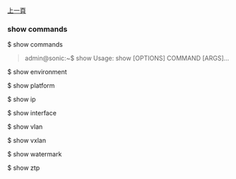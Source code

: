 [上一頁](/blog/sonic_command/layer2/)

### show commands

$ show commands
  > admin@sonic:~$ show
  > Usage: show [OPTIONS] COMMAND [ARGS]...
  > 

$ show environment

$ show platform

$ show ip

$ show interface

$ show vlan

$ show vxlan

$ show watermark

$ show ztp
